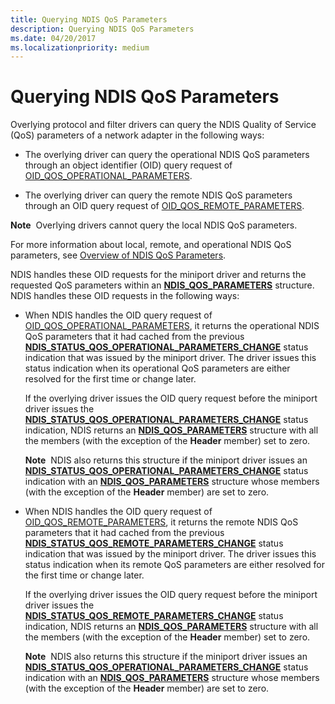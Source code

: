 ```yaml
---
title: Querying NDIS QoS Parameters
description: Querying NDIS QoS Parameters
ms.date: 04/20/2017
ms.localizationpriority: medium
---
```


# Querying NDIS QoS Parameters


Overlying protocol and filter drivers can query the NDIS Quality of Service (QoS) parameters of a network adapter in the following ways:

-   The overlying driver can query the operational NDIS QoS parameters through an object identifier (OID) query request of [OID\_QOS\_OPERATIONAL\_PARAMETERS](./oid-qos-operational-parameters.md).

-   The overlying driver can query the remote NDIS QoS parameters through an OID query request of [OID\_QOS\_REMOTE\_PARAMETERS](./oid-qos-remote-parameters.md).

**Note**  Overlying drivers cannot query the local NDIS QoS parameters.

 

For more information about local, remote, and operational NDIS QoS parameters, see [Overview of NDIS QoS Parameters](overview-of-ndis-qos-parameters.md).

NDIS handles these OID requests for the miniport driver and returns the requested QoS parameters within an [**NDIS\_QOS\_PARAMETERS**](/windows-hardware/drivers/ddi/ntddndis/ns-ntddndis-_ndis_qos_parameters) structure. NDIS handles these OID requests in the following ways:

-   When NDIS handles the OID query request of [OID\_QOS\_OPERATIONAL\_PARAMETERS](./oid-qos-operational-parameters.md), it returns the operational NDIS QoS parameters that it had cached from the previous [**NDIS\_STATUS\_QOS\_OPERATIONAL\_PARAMETERS\_CHANGE**](./ndis-status-qos-operational-parameters-change.md) status indication that was issued by the miniport driver. The driver issues this status indication when its operational QoS parameters are either resolved for the first time or change later.

    If the overlying driver issues the OID query request before the miniport driver issues the [**NDIS\_STATUS\_QOS\_OPERATIONAL\_PARAMETERS\_CHANGE**](./ndis-status-qos-operational-parameters-change.md) status indication, NDIS returns an [**NDIS\_QOS\_PARAMETERS**](/windows-hardware/drivers/ddi/ntddndis/ns-ntddndis-_ndis_qos_parameters) structure with all the members (with the exception of the **Header** member) set to zero.

    **Note**  NDIS also returns this structure if the miniport driver issues an [**NDIS\_STATUS\_QOS\_OPERATIONAL\_PARAMETERS\_CHANGE**](./ndis-status-qos-operational-parameters-change.md) status indication with an [**NDIS\_QOS\_PARAMETERS**](/windows-hardware/drivers/ddi/ntddndis/ns-ntddndis-_ndis_qos_parameters) structure whose members (with the exception of the **Header** member) are set to zero.

     

-   When NDIS handles the OID query request of [OID\_QOS\_REMOTE\_PARAMETERS](./oid-qos-remote-parameters.md), it returns the remote NDIS QoS parameters that it had cached from the previous [**NDIS\_STATUS\_QOS\_REMOTE\_PARAMETERS\_CHANGE**](./ndis-status-qos-remote-parameters-change.md) status indication that was issued by the miniport driver. The driver issues this status indication when its remote QoS parameters are either resolved for the first time or change later.

    If the overlying driver issues the OID query request before the miniport driver issues the [**NDIS\_STATUS\_QOS\_REMOTE\_PARAMETERS\_CHANGE**](./ndis-status-qos-remote-parameters-change.md) status indication, NDIS returns an [**NDIS\_QOS\_PARAMETERS**](/windows-hardware/drivers/ddi/ntddndis/ns-ntddndis-_ndis_qos_parameters) structure with all the members (with the exception of the **Header** member) set to zero.

    **Note**  NDIS also returns this structure if the miniport driver issues an [**NDIS\_STATUS\_QOS\_OPERATIONAL\_PARAMETERS\_CHANGE**](./ndis-status-qos-operational-parameters-change.md) status indication with an [**NDIS\_QOS\_PARAMETERS**](/windows-hardware/drivers/ddi/ntddndis/ns-ntddndis-_ndis_qos_parameters) structure whose members (with the exception of the **Header** member) are set to zero.

     

 

